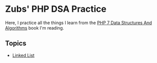 # Zubs' PHP DSA Practice
Here, I practice all the things I learn from the [PHP 7 Data Structures And Algorithms]() book I'm reading.

## Topics
* [Linked List](./src/linked-list.php)
